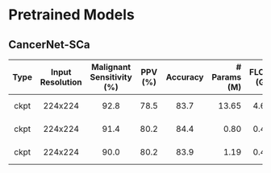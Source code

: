 # Pretrained Models

## CancerNet-SCa
|  Type | Input Resolution | Malignant Sensitivity (%) | PPV (%) | Accuracy | # Params (M) | FLOPs (G) |        Model        |
|:-----:|:----------------:|:-------------------------:|:-------:|:--------:|-------------:|:---------:|:-------------------:|
|  ckpt |      224x224     |         92.8              |   78.5  |   83.7   |     13.65    |    4.66   |[CancerNet-SCa-A](https://bit.ly/CancerNet-SCa-A)|
|  ckpt |      224x224     |         91.4              |   80.2  |   84.4   |      0.80    |    0.43   |[CancerNet-SCa-B](https://bit.ly/CancerNet-SCa-B)|
|  ckpt |      224x224     |         90.0              |   80.2  |   83.9   |      1.19    |    0.40   |[CancerNet-SCa-C](https://bit.ly/CancerNet-SCa-C)|
